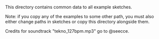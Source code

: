 This directory contains common data to all example sketches. 

Note: if you copy any of the examples to some other path, you must also either change paths in sketches or copy this directory alongside them.

Credits for soundtrack "tekno_127bpm.mp3" go to @seecce.
